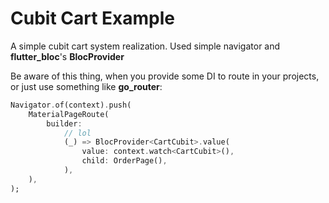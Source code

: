 # Cubit Cart Example
A simple cubit cart system realization. Used simple navigator and **flutter_bloc**'s **BlocProvider**


Be aware of this thing, when you provide some DI to route in your projects, or just use something like **go_router**:
```dart
Navigator.of(context).push(
    MaterialPageRoute(
        builder:
            // lol
            (_) => BlocProvider<CartCubit>.value(
                value: context.watch<CartCubit>(),
                child: OrderPage(),
            ),
    ),
);
```